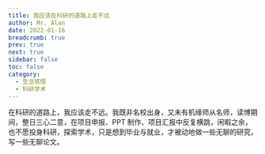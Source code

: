 ```yaml
---
title: 我应该在科研的道路上走不远
author: Mr. Alan
date: 2022-01-16
breadcrumb: true
prev: true
next: true
sidebar: false
toc: false
category:
  - 生活感悟
  - 科研学术
---
```

在科研的道路上，我应该走不远。我既非名校出身，又未有机缘师从名师，读博期间，整日三心二意，在项目申报、PPT 制作、项目汇报中反复横跳，闲暇之余，也不愿投身科研，探索学术，只是想到毕业与就业，才被动地做一些无聊的研究，写一些无聊论文。